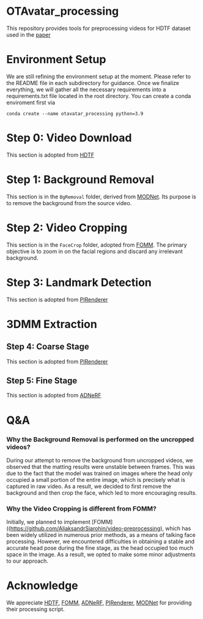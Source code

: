 # OTAvatar_processing
This repository provides tools for preprocessing videos for HDTF dataset used in the [paper](https://github.com/theEricMa/OTAvatar)

# Environment Setup
We are still refining the environment setup at the moment. Please refer to the README file in each subdirectory for guidance. Once we finalize everything, we will gather all the necessary requirements into a requirements.txt file located in the root directory. You can create a conda enviroment first via
```
conda create --name otavatar_processing python=3.9
```
# Step 0: Video Download
This section is adopted from [HDTF](https://github.com/MRzzm/HDTF)

# Step 1: Background Removal
This section is in the `BgRemoval` folder, derived from [MODNet](https://github.com/ZHKKKe/MODNet). Its purpose is to remove the background from the source video.

# Step 2: Video Cropping
This section is in the `FaceCrop` folder, adopted from [FOMM](https://github.com/AliaksandrSiarohin/video-preprocessing). The primary objective is to zoom in on the facial regions and discard any irrelevant background.

# Step 3: Landmark Detection
This section is adopted from [PIRenderer](https://github.com/RenYurui/PIRender)

# 3DMM Extraction
## Step 4: Coarse Stage
This section is adopted from [PIRenderer](https://github.com/RenYurui/PIRender)

## Step 5: Fine Stage
This section is adopted from [ADNeRF](https://github.com/YudongGuo/AD-NeRF)

# Q&A
### Why the Background Removal is performed on the uncropped videos?
During our attempt to remove the background from uncropped videos, we observed that the matting results were unstable between frames. This was due to the fact that the model was trained on images where the head only occupied a small portion of the entire image, which is precisely what is captured in raw video. As a result, we decided to first remove the background and then crop the face, which led to more encouraging results.

### Why the Video Cropping is different from FOMM?
Initially, we planned to implement [FOMM]((https://github.com/AliaksandrSiarohin/video-preprocessing), which has been widely utilized in numerous prior methods, as a means of talking face processing. However, we encountered difficulties in obtaining a stable and accurate head pose during the fine stage, as the head occupied too much space in the image. As a result, we opted to make some minor adjustments to our approach.

# Acknowledge
We appreciate [HDTF](https://github.com/MRzzm/HDTF), [FOMM](https://github.com/AliaksandrSiarohin/video-preprocessing), [ADNeRF](https://github.com/YudongGuo/AD-NeRF), [PIRenderer](https://github.com/RenYurui/PIRender), [MODNet](https://github.com/ZHKKKe/MODNet) for providing their processing script.
